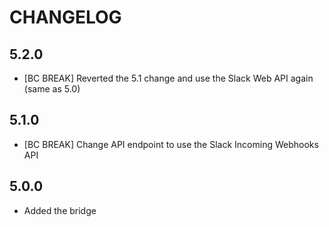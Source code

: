 CHANGELOG
=========

5.2.0
-----

 * [BC BREAK] Reverted the 5.1 change and use the Slack Web API again (same as 5.0)

5.1.0
-----

 * [BC BREAK] Change API endpoint to use the Slack Incoming Webhooks API

5.0.0
-----

 * Added the bridge
